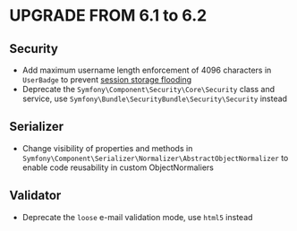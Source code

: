 UPGRADE FROM 6.1 to 6.2
=======================

Security
--------

 * Add maximum username length enforcement of 4096 characters in `UserBadge` to
   prevent [session storage flooding](https://symfony.com/blog/cve-2016-4423-large-username-storage-in-session)
 * Deprecate the `Symfony\Component\Security\Core\Security` class and service, use `Symfony\Bundle\SecurityBundle\Security\Security` instead

Serializer
--------

 * Change visibility of properties and methods in `Symfony\Component\Serializer\Normalizer\AbstractObjectNormalizer` to enable code reusability in custom ObjectNormaliers

Validator
---------

 * Deprecate the `loose` e-mail validation mode, use `html5` instead
